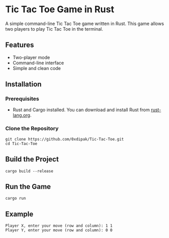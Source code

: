 # Tic Tac Toe Game in Rust

A simple command-line Tic Tac Toe game written in Rust. This game allows two players to play Tic Tac Toe in the terminal.

## Features

- Two-player mode
- Command-line interface
- Simple and clean code

## Installation

### Prerequisites

- Rust and Cargo installed. You can download and install Rust from [rust-lang.org](https://www.rust-lang.org/tools/install).

### Clone the Repository

```
git clone https://github.com/0xdipak/Tic-Tac-Toe.git
cd Tic-Tac-Toe
```

## Build the Project
```
cargo build --release
```

## Run the Game
```
cargo run
```

## Example
```
Player X, enter your move (row and column): 1 1
Player Y, enter your move (row and column): 0 0
```

